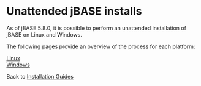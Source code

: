 # Unattended jBASE installs

<PageHeader />

As of jBASE 5.8.0, it is possible to perform an unattended installation of jBASE on Linux and Windows.

The following pages provide an overview of the process for each platform:

[Linux](./linux/README.md)  
[Windows](./windows/README.md)  

Back to [Installation Guides](./../README.md)

<PageFooter />
